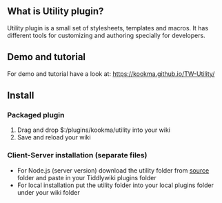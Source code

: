 ## What is Utility plugin?
Utility plugin is a small set of stylesheets, templates and macros. It has different tools for customizing and authoring specially for developers.

## Demo and tutorial
For demo and tutorial have a look at: https://kookma.github.io/TW-Utility/

## Install

### Packaged plugin
1. Drag and drop $:/plugins/kookma/utility into your wiki
2. Save and reload your wiki

### Client-Server installation (separate files)
* For Node.js (server version) download the utility folder from [source](https://github.com/kookma/TW-Utility) folder and paste in your Tiddlywiki plugins folder
* For local installation put the utility folder into your local plugins folder under your wiki folder
